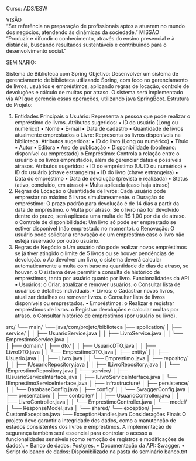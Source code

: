  Curso: ADS/ESW 
 
VISÃO  
“Ser referência na preparação de profissionais aptos a atuarem no 
mundo dos negócios, atendendo às dinâmicas da sociedade.” 
MISSÃO  
“Produzir e difundir o conhecimento, através do ensino presencial e 
à distância, buscando resultados sustentáveis e contribuindo para o 
desenvolvimento social.” 
 
SEMINARIO: 
 
Sistema de Biblioteca com Spring 
Objetivo: 
Desenvolver um sistema de gerenciamento de biblioteca utilizando Spring, com foco no gerenciamento de livros, usuários e empréstimos, aplicando regras 
de locação, controle de devoluções e cálculo de multas por atraso. O sistema será implementado via API que gerencia essas operações, utilizando java 
SpringBoot. 
Estrutura do Projeto: 
1. Entidades Principais 
o Usuário: Representa a pessoa que pode realizar o empréstimo de livros. 
Atributos sugeridos: 
▪ ID do usuário (Long ou numérico) 
▪ Nome 
▪ E-mail 
▪ Data de cadastro 
▪ Quantidade de livros atualmente emprestados 
o Livro: Representa os livros disponíveis na biblioteca. 
Atributos sugeridos: 
▪ ID do livro (Long ou numérico) 
▪ Título 
▪ Autor 
▪ Editora 
▪ Ano de publicação 
▪ Disponibilidade (booleano: disponível ou emprestado) 
o Empréstimo: Controla a relação entre o usuário e os livros emprestados, além de gerenciar datas e possíveis atrasos. 
Atributos sugeridos: 
▪ ID do empréstimo (UUID ou numérico) 
▪ ID do usuário (chave estrangeira) 
▪ ID do livro (chave estrangeira) 
▪ Data do empréstimo 
▪ Data de devolução (prevista e realizada) 
▪ Status (ativo, concluído, em atraso) 
▪ Multa aplicada (caso haja atraso) 
2. Regras de Locação 
o Quantidade de livros: Cada usuário pode emprestar no máximo 5 livros simultaneamente. 
o Duração do empréstimo: O prazo padrão para devolução é de 14 dias a partir da data de empréstimo. 
o Multa por atraso: Se o livro não for devolvido dentro do prazo, será aplicada uma multa de R$ 1,00 por dia de atraso. 
o Controle de disponibilidade: Um livro só pode ser emprestado se estiver disponível (não emprestado no momento). 
o Renovação: O usuário pode solicitar a renovação de um empréstimo caso o livro não esteja reservado por outro usuário. 
3. Regras de Negócio 
o Um usuário não pode realizar novos empréstimos se já tiver atingido o limite de 5 livros ou se houver pendências de devolução. 
o Ao devolver um livro, o sistema deverá calcular automaticamente a multa com base na quantidade de dias de atraso, se houver. 
o O sistema deve permitir a consulta de histórico de empréstimos, tanto por usuário quanto por livro. 
Funcionalidades da API 
• Usuários: 
o Criar, atualizar e remover usuários. 
o Consultar lista de usuários e detalhes individuais. 
• Livros: 
o Cadastrar novos livros, atualizar detalhes ou remover livros. 
o Consultar lista de livros disponíveis ou emprestados. 
• Empréstimos: 
o Realizar e registrar empréstimos de livros. 
o Registrar devoluções e calcular multas por atraso. 
o Consultar histórico de empréstimos (por usuário ou livro). 
  

 
src/ 
└── main/ 
    └── java/com/projeto/biblioteca 
        ├── application/ 
        │   ├── service/ 
        │   │   ├── UsuarioService.java 
        │   │   ├── LivroService.java 
        │   │   └── EmprestimoService.java 
        │    
        │ 
        ├── domain/ 
        │   ├── dto/ 
        │   │   ├── UsuarioDTO.java 
        │   │   ├── LivroDTO.java 
        │   │   └── EmprestimoDTO.java 
        │   ├── entity/ 
        │   │   ├── Usuario.java 
        │   │   ├── Livro.java 
        │   │   └── Emprestimo.java 
        │   ├── repositoy/ 
        │   │   ├── IUsuarioRepository.java 
        │   │   ├── ILivroRepository.java 
        │   │   └── IEmprestimoRepository.java 
        │   └── service/ 
        │       ├── IUsuarioServiceInterface.java 
        │       ├── ILivroServiceInterface.java 
        │       └── IEmprestimoServiceInterface.java 
        │ 
        ├── infrastructure/ 
        │   ├── persistence/ 
        │   │   └── DatabaseConfig.java 
        │   ├── config/ 
        │   │   └── SwaggerConfig.java 
        │ 
        ├── presentation/ 
        │   ├── controller/ 
        │   │   ├── UsuarioController.java 
        │   │   ├── LivroController.java 
        │   │   └── EmprestimoController.java 
        │   └── model/ 
        │       └── ResponseModel.java 
        │ 
        └── shared/ 
            └── exception/ 
                ├── CustomException.java 
                └── ExceptionHandler.java 
Considerações Finais 
O projeto deve garantir a integridade dos dados, como a manutenção de estados consistentes dos livros e empréstimos. A implementação de segurança 
também será essencial para controlar o acesso a funcionalidades sensíveis (como remoção de registros e modificações de dados). 
• Banco de dados: Postgres. 
• Documentação da API: Swagger. 
• Script do banco de dados: Disponibilizado na pasta do seminário banco.txt
